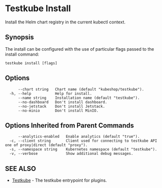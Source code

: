 # Testkube Install

Install the Helm chart registry in the current kubectl context.

## **Synopsis**

The install can be configured with the use of particular flags passed to the install command:

```
testkube install [flags]
```

## **Options**

```
      --chart string   Chart name (default "kubeshop/testkube").
  -h, --help           Help for install.
      --name string    Installation name (default "testkube").
      --no-dashboard   Don't install dashboard.
      --no-jetstack    Don't install Jetstack.
      --no-minio       Don't install MinIO.
```

## **Options Inherited from Parent Commands**

```
      --analytics-enabled   Enable analytics (default "true").
  -c, --client string       Client used for connecting to testkube API one of proxy|direct (default "proxy").
  -s, --namespace string    Kubernetes namespace (default "testkube").
  -v, --verbose             Show additional debug messages.
```

## **SEE ALSO**

* [Testkube](testkube.md)	 - The testkube entrypoint for plugins.

